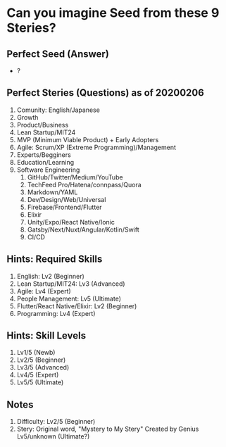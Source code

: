 # Can you imagine Seed from these 9 Steries?


## Perfect Seed (Answer)

- ?


## Perfect Steries (Questions) as of 20200206

1. Comunity: English/Japanese
1. Growth
1. Product/Business
1. Lean Startup/MIT24
1. MVP (Minimum Viable Product) + Early Adopters
1. Agile: Scrum/XP (Extreme Programming)/Management
1. Experts/Begginers
1. Education/Learning
1. Software Engineering
    1. GitHub/Twitter/Medium/YouTube
    1. TechFeed Pro/Hatena/connpass/Quora
    1. Markdown/YAML
    1. Dev/Design/Web/Universal
    1. Firebase/Frontend/Flutter
    1. Elixir
    1. Unity/Expo/React Native/Ionic
    1. Gatsby/Next/Nuxt/Angular/Kotlin/Swift
    1. CI/CD


## Hints: Required Skills

1. English: Lv2 (Beginner)
1. Lean Startup/MIT24: Lv3 (Advanced)
1. Agile: Lv4 (Expert)
1. People Management: Lv5 (Ultimate)
1. Flutter/React Native/Elixir: Lv2 (Beginner)
1. Programming: Lv4 (Expert)


## Hints: Skill Levels

1. Lv1/5 (Newb)
1. Lv2/5 (Beginner)
1. Lv3/5 (Advanced)
1. Lv4/5 (Expert)
1. Lv5/5 (Ultimate)


## Notes

1. Difficulty: Lv2/5 (Beginner)
1. Stery: Original word, "Mystery to My Stery" Created by Genius Lv5/unknown (Ultimate?)
